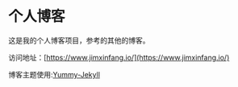 # 个人博客

这是我的个人博客项目，参考的其他的博客。


访问地址：[https://www.jimxinfang.io/](https://www.jimxinfang.io/)


博客主题使用:[Yummy-Jekyll](https://github.com/DONGChuan/Yummy-Jekyll)


